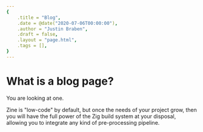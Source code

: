 ```yaml
---
{
    .title = "Blog",
    .date = @date("2020-07-06T00:00:00"),
    .author = "Justin Braben",
    .draft = false,
    .layout = "page.html",
    .tags = [],
}  
--- 
```


# What is a blog page?
You are looking at one.

Zine is "low-code" by default, but once the needs of your project grow, then you will have the full power of the Zig build system at your disposal, allowing you to integrate any kind of pre-processing pipeline.